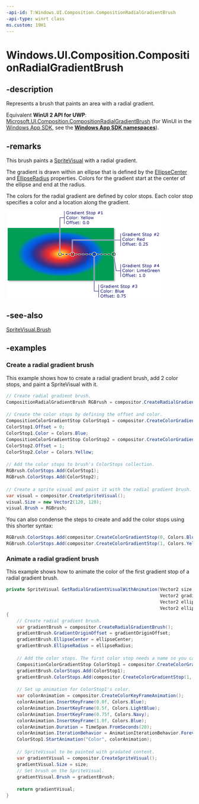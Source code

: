 ```yaml
---
-api-id: T:Windows.UI.Composition.CompositionRadialGradientBrush
-api-type: winrt class
ms.custom: 19H1
---
```


<!-- Class syntax.
public class CompositionRadialGradientBrush : CompositionGradientBrush, CompositionGradientBrush
-->

# Windows.UI.Composition.CompositionRadialGradientBrush

## -description

Represents a brush that paints an area with a radial gradient.

Equivalent **WinUI 2 API for UWP**: [Microsoft.UI.Composition.CompositionRadialGradientBrush](/windows/winui/api/microsoft.ui.composition.compositionradialgradientbrush) (for WinUI in the [Windows App SDK](/windows/apps/windows-app-sdk/), see the **[Windows App SDK namespaces](/windows/windows-app-sdk/api/winrt/)**).

## -remarks

This brush paints a [SpriteVisual](spritevisual.md) with a radial gradient. 

The gradient is drawn within an ellipse that is defined by the [EllipseCenter](compositionradialgradientbrush_ellipsecenter.md) and [EllipseRadius](compositionradialgradientbrush_ellipseradius.md) properties.
Colors for the gradient start at the center of the ellipse and end at the radius.

The colors for the radial gradient are defined by color stops. Each color stop specifies a color and a location along the gradient.

![Radial gradient color stops](images/radial-gradient.png)

## -see-also

[SpriteVisual.Brush](spritevisual_brush.md)

## -examples

### Create a radial gradient brush

This example shows how to create a radial gradient brush, add 2 color stops, and paint a SpriteVisual with it.

```csharp
// Create radial gradient brush.
CompositionRadialGradientBrush RGBrush = compositor.CreateRadialGradientBrush();

// Create the color stops by defining the offset and color.
CompositionColorGradientStop ColorStop1 = compositor.CreateColorGradientStop();
ColorStop1.Offset = 0;
ColorStop1.Color = Colors.Blue;
CompositionColorGradientStop ColorStop2 = compositor.CreateColorGradientStop();
ColorStop2.Offset = 1;
ColorStop2.Color = Colors.Yellow;

// Add the color stops to brush's ColorStops collection.
RGBrush.ColorStops.Add(ColorStop1);
RGBrush.ColorStops.Add(ColorStop2);

// Create a sprite visual and paint it with the radial gradient brush.
var visual = compositor.CreateSpriteVisual();
visual.Size = new Vector2(120, 120);
visual.Brush = RGBrush;
```

You can also condense the steps to create and add the color stops using this shorter syntax:

```csharp
RGBrush.ColorStops.Add(compositor.CreateColorGradientStop(0, Colors.Blue));
RGBrush.ColorStops.Add(compositor.CreateColorGradientStop(1, Colors.Yellow));
```

### Animate a radial gradient brush

This example shows how to animate the color of the first gradient stop of a radial gradient brush.

```csharp
private SpriteVisual GetRadialGradientVisualWithAnimation(Vector2 size,
                                                          Vector2 gradientOriginOffset,
                                                          Vector2 ellipseCenter,
                                                          Vector2 ellipseRadius)
{
    // Create radial gradient brush.
    var gradientBrush = compositor.CreateRadialGradientBrush();
    gradientBrush.GradientOriginOffset = gradientOriginOffset;
    gradientBrush.EllipseCenter = ellipseCenter;
    gradientBrush.EllipseRadius = ellipseRadius;

    // Add the color stops. The first color stop needs a name so you can refer to it later.
    CompositionColorGradientStop ColorStop1 = compositor.CreateColorGradientStop(0, Colors.Blue);
    gradientBrush.ColorStops.Add(ColorStop1);
    gradientBrush.ColorStops.Add(compositor.CreateColorGradientStop(1, Colors.Yellow));

    // Set up animation for ColorStop1's color.
    var colorAnimation = compositor.CreateColorKeyFrameAnimation();
    colorAnimation.InsertKeyFrame(0.0f, Colors.Blue);
    colorAnimation.InsertKeyFrame(0.5f, Colors.LightBlue);
    colorAnimation.InsertKeyFrame(0.75f, Colors.Navy);
    colorAnimation.InsertKeyFrame(1.0f, Colors.Blue);
    colorAnimation.Duration = TimeSpan.FromSeconds(20);
    colorAnimation.IterationBehavior = AnimationIterationBehavior.Forever;
    ColorStop1.StartAnimation("Color", colorAnimation);

    // SpriteVisual to be painted with gradated content.
    var gradientVisual = compositor.CreateSpriteVisual();
    gradientVisual.Size = size;
    // Set brush on the SpriteVisual.
    gradientVisual.Brush = gradientBrush;

    return gradientVisual;
}
```
